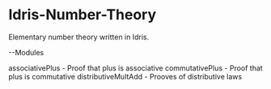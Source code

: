 # Idris-Number-Theory
Elementary number theory written in Idris.

--Modules

associativePlus - Proof that plus is associative
commutativePlus - Proof that plus is commutative
distributiveMultAdd - Prooves of distributive laws

